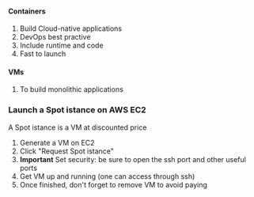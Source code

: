 #### Containers
1. Build Cloud-native applications
2. DevOps best practive
3. Include runtime and code
4. Fast to launch

#### VMs
1. To build monolithic applications

### Launch a Spot istance on AWS EC2
A Spot istance is a VM at discounted price
1. Generate a VM on EC2
2. Click "Request Spot istance"
3. **Important** Set security: be sure to open the ssh port and other useful ports
4. Get VM up and running (one can access through ssh)
5. Once finished, don't forget to remove VM to avoid paying
